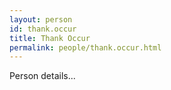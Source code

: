 ```yaml
---
layout: person
id: thank.occur
title: Thank Occur
permalink: people/thank.occur.html
---
```


Person details...